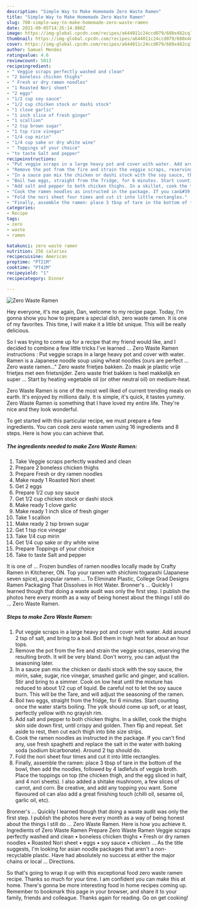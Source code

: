 ```yaml
---
description: "Simple Way to Make Homemade Zero Waste Ramen"
title: "Simple Way to Make Homemade Zero Waste Ramen"
slug: 708-simple-way-to-make-homemade-zero-waste-ramen
date: 2021-09-05T14:35:14.886Z
image: https://img-global.cpcdn.com/recipes/a644011c24ccd079/680x482cq70/zero-waste-ramen-recipe-main-photo.jpg
thumbnail: https://img-global.cpcdn.com/recipes/a644011c24ccd079/680x482cq70/zero-waste-ramen-recipe-main-photo.jpg
cover: https://img-global.cpcdn.com/recipes/a644011c24ccd079/680x482cq70/zero-waste-ramen-recipe-main-photo.jpg
author: Samuel Mendez
ratingvalue: 4.6
reviewcount: 5013
recipeingredient:
- " Veggie scraps perfectly washed and clean"
- "2 boneless chicken thighs"
- " Fresh or dry ramen noodles"
- "1 Roasted Nori sheet"
- "2 eggs"
- "1/2 cup soy sauce"
- "1/2 cup chicken stock or dashi stock"
- "1 clove garlic"
- "1 inch slice of fresh ginger"
- "1 scallion"
- "2 tsp brown sugar"
- "1 tsp rice vinegar"
- "1/4 cup mirin"
- "1/4 cup sake or dry white wine"
- " Toppings of your choice"
- "to taste Salt and pepper"
recipeinstructions:
- "Put veggie scraps in a large heavy pot and cover with water. Add around 2 tsp of salt, and bring to a boil. Boil them in high heat for about an hour tops."
- "Remove the pot from the fire and strain the veggie scraps, reserving the resulting broth. It will be very bland. Don&#39;t worry, you can adjust the seasoning later."
- "In a sauce pan mix the chicken or dashi stock with the soy sauce, the mirin, sake, sugar, rice vinegar, smashed garlic and ginger, and scallion. Stir and bring to a simmer. Cook on low heat until the mixture has reduced to about 1/2 cup of liquid. Be careful not to let the soy sauce burn. This will be the Tare, and will adjust the seasoning of the ramen."
- "Boil two eggs, straight from the fridge, for 6 minutes. Start counting once the water starts boiling. The yolk should come up soft, or at least, perfectly yellow with no grayish rim."
- "Add salt and pepper to both chicken thighs. In a skillet, cook the thighs skin side down first, until crispy and golden. Then flip and repeat. Set aside to rest, then cut each thigh into bite size strips."
- "Cook the ramen noodles as instructed in the package. If you can&#39;t find any, use fresh spaghetti and replace the salt in the water with baking soda (sodium bicarbonate). Around 2 tsp should do."
- "Fold the nori sheet four times and cut it into little rectangles."
- "Finally, assemble the ramen: place 3 tbsp of tare in the bottom of the bowl, then add the noodles, followed by 4 ladlefuls of veggie broth. Place the toppings on top (the chicken thigh, and the egg sliced in half, and 4 nori sheets). I also added a shitake mushroom, a few slices of carrot, and corn. Be creative, and add any topping you want. Some flavoured oil can also add a great finishing touch (chilli oil, sesame oil, garlic oil, etc)."
categories:
- Recipe
tags:
- zero
- waste
- ramen

katakunci: zero waste ramen 
nutrition: 256 calories
recipecuisine: American
preptime: "PT21M"
cooktime: "PT42M"
recipeyield: "1"
recipecategory: Dinner

---
```



![Zero Waste Ramen](https://img-global.cpcdn.com/recipes/a644011c24ccd079/680x482cq70/zero-waste-ramen-recipe-main-photo.jpg)

Hey everyone, it's me again, Dan, welcome to my recipe page. Today, I'm gonna show you how to prepare a special dish, zero waste ramen. It is one of my favorites. This time, I will make it a little bit unique. This will be really delicious.

So I was trying to come up for a recipe that my friend would like, and I decided to combine a few little tricks I&#39;ve learned … Zero Waste Ramen instructions : Put veggie scraps in a large heavy pot and cover with water. Ramen is a Japanese noodle soup using wheat noodles (ours are perfect … Zero waste ramen…&#34; Zero waste frietjes bakken. Zo maak je plastic vrije frietjes met een frietsnijder. Zero waste friet bakken is heel makkelijk en super … Start by heating vegetable oil (or other neutral oil) on medium-heat.

Zero Waste Ramen is one of the most well liked of current trending meals on earth. It's enjoyed by millions daily. It is simple, it's quick, it tastes yummy. Zero Waste Ramen is something that I have loved my entire life. They're nice and they look wonderful.


To get started with this particular recipe, we must prepare a few ingredients. You can cook zero waste ramen using 16 ingredients and 8 steps. Here is how you can achieve that.

<!--inarticleads1-->

##### The ingredients needed to make Zero Waste Ramen:

1. Take  Veggie scraps perfectly washed and clean
1. Prepare 2 boneless chicken thighs
1. Prepare  Fresh or dry ramen noodles
1. Make ready 1 Roasted Nori sheet
1. Get 2 eggs
1. Prepare 1/2 cup soy sauce
1. Get 1/2 cup chicken stock or dashi stock
1. Make ready 1 clove garlic
1. Make ready 1 inch slice of fresh ginger
1. Take 1 scallion
1. Make ready 2 tsp brown sugar
1. Get 1 tsp rice vinegar
1. Take 1/4 cup mirin
1. Get 1/4 cup sake or dry white wine
1. Prepare  Toppings of your choice
1. Take to taste Salt and pepper


It is one of … Frozen bundles of ramen noodles locally made by Crafty Ramen in Kitchener, ON. Top your ramen with shichimi togarashi (Japanese seven spice), a popular ramen … To Eliminate Plastic, College Grad Designs Ramen Packaging That Dissolves in Hot Water. Bronner&#39;s … Quickly I learned though that doing a waste audit was only the first step. I publish the photos here every month as a way of being honest about the things I still do … Zero Waste Ramen. 

<!--inarticleads2-->

##### Steps to make Zero Waste Ramen:

1. Put veggie scraps in a large heavy pot and cover with water. Add around 2 tsp of salt, and bring to a boil. Boil them in high heat for about an hour tops.
1. Remove the pot from the fire and strain the veggie scraps, reserving the resulting broth. It will be very bland. Don&#39;t worry, you can adjust the seasoning later.
1. In a sauce pan mix the chicken or dashi stock with the soy sauce, the mirin, sake, sugar, rice vinegar, smashed garlic and ginger, and scallion. Stir and bring to a simmer. Cook on low heat until the mixture has reduced to about 1/2 cup of liquid. Be careful not to let the soy sauce burn. This will be the Tare, and will adjust the seasoning of the ramen.
1. Boil two eggs, straight from the fridge, for 6 minutes. Start counting once the water starts boiling. The yolk should come up soft, or at least, perfectly yellow with no grayish rim.
1. Add salt and pepper to both chicken thighs. In a skillet, cook the thighs skin side down first, until crispy and golden. Then flip and repeat. Set aside to rest, then cut each thigh into bite size strips.
1. Cook the ramen noodles as instructed in the package. If you can&#39;t find any, use fresh spaghetti and replace the salt in the water with baking soda (sodium bicarbonate). Around 2 tsp should do.
1. Fold the nori sheet four times and cut it into little rectangles.
1. Finally, assemble the ramen: place 3 tbsp of tare in the bottom of the bowl, then add the noodles, followed by 4 ladlefuls of veggie broth. Place the toppings on top (the chicken thigh, and the egg sliced in half, and 4 nori sheets). I also added a shitake mushroom, a few slices of carrot, and corn. Be creative, and add any topping you want. Some flavoured oil can also add a great finishing touch (chilli oil, sesame oil, garlic oil, etc).


Bronner&#39;s … Quickly I learned though that doing a waste audit was only the first step. I publish the photos here every month as a way of being honest about the things I still do … Zero Waste Ramen. Here is how you achieve it. Ingredients of Zero Waste Ramen Prepare Zero Waste Ramen Veggie scraps perfectly washed and clean • boneless chicken thighs • Fresh or dry ramen noodles • Roasted Nori sheet • eggs • soy sauce • chicken … As the title suggests, I&#39;m looking for asian noodle packages that aren&#39;t a non-recyclable plastic. Have had absolutely no success at either the major chains or local … Directions. 

So that's going to wrap it up with this exceptional food zero waste ramen recipe. Thanks so much for your time. I am confident you can make this at home. There's gonna be more interesting food in home recipes coming up. Remember to bookmark this page in your browser, and share it to your family, friends and colleague. Thanks again for reading. Go on get cooking!
